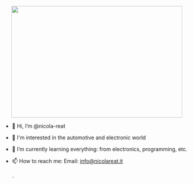 
<p align="center">
  <img width="460" height="300" src="https://i.ibb.co/6N96hcy/Logo-rt.png">
</p>

- 👋 Hi, I’m @nicola-reat
- 👀 I'm interested in the automotive and electronic world
- 🌱 I’m currently learning everything: from electronics, programming, etc.
- 📫 How to reach me: Email: info@nicolareat.it

                                                                                                                                                      
                                                                                                                                                      `
                                                                                                                                                      
<!---
nicola-reat/nicola-reat is a ✨ special ✨ repository because its `README.md` (this file) appears on your GitHub profile.
You can click the Preview link to take a look at your changes.
--->
